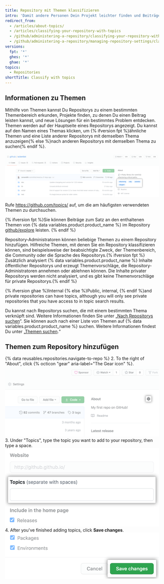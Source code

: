 ```yaml
---
title: Repository mit Themen klassifizieren
intro: 'Damit andere Personen Dein Projekt leichter finden und Beiträge dazu leisten können, kannst Du zu Deinem Repository Themen hinzufügen, die in Zusammenhang mit dem beabsichtigten Zweck, dem Themenbereich, verbundenen Gruppen oder anderen wichtigen Eigenschaften des Projekts stehen.'
redirect_from:
  - /articles/about-topics/
  - /articles/classifying-your-repository-with-topics
  - /github/administering-a-repository/classifying-your-repository-with-topics
  - /github/administering-a-repository/managing-repository-settings/classifying-your-repository-with-topics
versions:
  fpt: '*'
  ghes: '*'
  ghae: '*'
topics:
  - Repositories
shortTitle: Classify with topics
---
```


## Informationen zu Themen

Mithilfe von Themen kannst Du Repositorys zu einem bestimmten Themenbereich erkunden, Projekte finden, zu denen Du einen Beitrag leisten kannst, und neue Lösungen für ein bestimmtes Problem entdecken. Themen werden auf der Hauptseite eines Repositorys angezeigt. Du kannst auf den Namen eines Themas klicken, um {% ifversion fpt %}ähnliche Themen und eine Liste anderer Repositorys mit demselben Thema anzuzeigen{% else %}nach anderen Repositorys mit demselben Thema zu suchen{% endif %}.

![Hauptseite des Test-Repositorys, auf der Themen angezeigt werden](/assets/images/help/repository/os-repo-with-topics.png)

Rufe https://github.com/topics/ auf, um die am häufigsten verwendeten Themen zu durchsuchen.

{% ifversion fpt %}Sie können Beiträge zum Satz an den enthaltenen Themen von {% data variables.product.product_name %} im Repository [github/explore](https://github.com/github/explore) leisten. {% endif %}

Repository-Administratoren können beliebige Themen zu einem Repository hinzufügen. Hilfreiche Themen, mit denen Sie ein Repository klassifizieren können, sind beispielsweise der beabsichtigte Zweck, der Themenbereich, die Community oder die Sprache des Repositorys.{% ifversion fpt %} Zusätzlich analysiert {% data variables.product.product_name %} Inhalte öffentlicher Repositorys und erzeugt Themenvorschläge, die Repository-Administratoren annehmen oder ablehnen können. Die Inhalte privater Repositorys werden nicht analysiert, und es gibt keine Themenvorschläge für private Repositorys.{% endif %}

{% ifversion ghae %}Internal {% else %}Public, internal, {% endif %}and private repositories can have topics, although you will only see private repositories that you have access to in topic search results.

Du kannst nach Repositorys suchen, die mit einem bestimmten Thema verknüpft sind. Weitere Informationen finden Sie unter „[Nach Repositorys suchen](/articles/searching-for-repositories/#search-by-topic)“. Sie können auch nach einer Liste von Themen auf {% data variables.product.product_name %} suchen. Weitere Informationen findest Du unter „[Themen suchen](/articles/searching-topics).“

## Themen zum Repository hinzufügen

{% data reusables.repositories.navigate-to-repo %}
2. To the right of "About", click {% octicon "gear" aria-label="The Gear icon" %}. ![Gear icon on main page of a repository](/assets/images/help/repository/edit-repository-details-gear.png)
3. Under "Topics", type the topic you want to add to your repository, then type a space. ![Formular zur Eingabe von Themen](/assets/images/help/repository/add-topic-form.png)
4. After you've finished adding topics, click **Save changes**. !["Save changes" button in "Edit repository details"](/assets/images/help/repository/edit-repository-details-save-changes-button.png)

